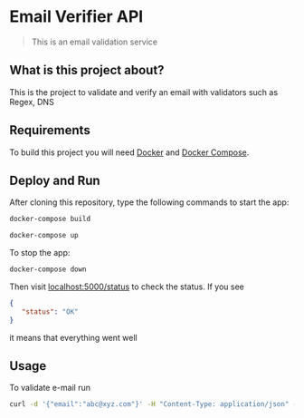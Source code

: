 # Email Verifier API

 > This is an email validation service

## What is this project about?

This is the project to validate and verify an email with validators such as Regex, DNS

## Requirements

To build this project you will need [Docker][Docker Install] and [Docker Compose][Docker Compose Install].

## Deploy and Run

After cloning this repository, type the following commands to start the app:

```sh
docker-compose build
```
```sh
docker-compose up
```

To stop the app:

```sh
docker-compose down
```

Then visit [localhost:5000/status][App] to check the status.
If you see 
 
 ```json
{
    "status": "OK"
}
```
 
it means that everything went well

## Usage

To validate e-mail run 

```sh
curl -d '{"email":"abc@xyz.com"}' -H "Content-Type: application/json" -X POST http://localhost:5000/email/validate
```


[Docker Install]:  https://docs.docker.com/install/
[Docker Compose Install]: https://docs.docker.com/compose/install/
[App]: http://127.0.0.1:5000/status